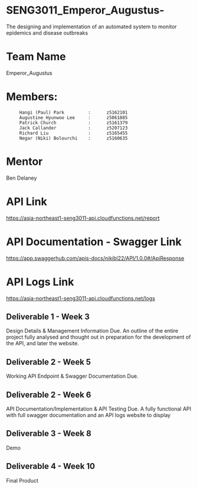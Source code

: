 # SENG3011_Emperor_Augustus-
  The designing and implementation of an automated system to monitor epidemics and disease outbreaks    

  # Team Name
  Emperor_Augustus

  # Members:
         Hangi (Paul) Park         :      z5162101   
         Augustine Hyunwoo Lee     :      z5061885  
         Patrick Church            :      z5161379
         Jack Callander            :      z5207123
         Richard Liu               :      z5165455
         Negar (Niki) Bolourchi    :      z5160635

  # Mentor
  Ben Delaney

  # API Link
  https://asia-northeast1-seng3011-api.cloudfunctions.net/report

  # API Documentation - Swagger Link
  https://app.swaggerhub.com/apis-docs/nikibl22/API/1.0.0#/ApiResponse

  # API Logs Link
  https://asia-northeast1-seng3011-api.cloudfunctions.net/logs

  ## Deliverable 1 - Week 3
  Design Details & Management Information Due.
  An outline of the entire project fully analysed and thought out in preparation for the development of the API, and later the website.

  ## Deliverable 2 - Week 5
  Working API Endpoint & Swagger Documentation Due.

  ## Deliverable 2 - Week 6
  API Documentation/Implementation & API Testing Due.
  A fully functional API with full swagger documentation and an API logs website to display

  ## Deliverable 3 - Week 8
  Demo

  ## Deliverable 4 - Week 10
  Final Product
